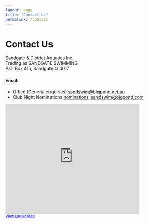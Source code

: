 ```yaml
---
layout: page
title: "Contact Us"
permalink: /contact
---
```

# Contact Us
Sandgate & District Aquatics Inc.  
Trading as SANDGATE SWIMMING  
P.O. Box 415,  Sandgate Q 4017

 
#### Email:   

* Office (General enquiries)            <sandswim@bigpond.net.au>
* Club Night Nominations                <nominations_sandswim@bigpond.com>


<iframe height="350" width="425" src="http://maps.google.com.au/maps?f=q&amp;source=s_q&amp;hl=en&amp;geocode=&amp;q=48+keogh+st,+sandgate&amp;sll=-27.318743,153.066587&amp;sspn=0.011,0.01929&amp;g=50+keogh+st,+sandgate&amp;ie=UTF8&amp;t=h&amp;ll=-27.317256,153.067467&amp;spn=0.006673,0.00912&amp;z=16&amp;iwloc=A&amp;output=embed" frameborder="0" marginwidth="0" marginheight="0" scrolling="no"></iframe><br />
<small><a style="text-align: left; color: rgb(0,0,255)" href="http://maps.google.com.au/maps?f=q&amp;source=embed&amp;hl=en&amp;geocode=&amp;q=48+keogh+st,+sandgate&amp;sll=-27.318743,153.066587&amp;sspn=0.011,0.01929&amp;g=50+keogh+st,+sandgate&amp;ie=UTF8&amp;t=h&amp;ll=-27.317256,153.067467&amp;spn=0.006673,0.00912&amp;z=16&amp;iwloc=A">View Larger Map</a></small>

